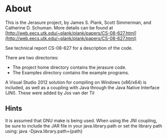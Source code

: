 # About #
This is the Jerasure project, by James S. Plank, Scott Simmerman, and
Catherine D. Schuman.  More details can be found at
[http://web.eecs.utk.edu/~plank/plank/papers/CS-08-627.html](http://web.eecs.utk.edu/~plank/plank/papers/CS-08-627.html)

See technical report CS-08-627 for a description of the code.  

There are two directories:

* The project home directory contains the jerasure code.
* The Examples directory contains the example programs. 

A Visual Studio 2012 solution for compiling on Windows (x86/x64) is included, as well as a coupling with Java through the Java Native Interface (JNI). 
These were added by Jos van der Til

## Hints ##
It is assumed that GNU make is being used.
When using the JNI coupling, be sure to include the JAR file in your java.library.path or set the library path using: java -Djava.library.path={path}